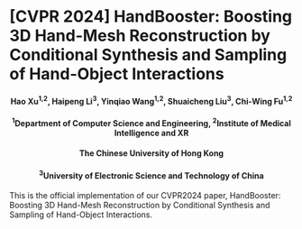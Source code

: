 # [CVPR 2024] HandBooster: Boosting 3D Hand-Mesh Reconstruction by Conditional Synthesis and Sampling of Hand-Object Interactions

<h4 align = "center">Hao Xu<sup>1,2</sup>, Haipeng Li<sup>3</sup>, Yinqiao Wang<sup>1,2</sup>, Shuaicheng Liu<sup>3</sup>, Chi-Wing Fu<sup>1,2</sup></h4>
<h4 align = "center"> <sup>1</sup>Department of Computer Science and Engineering, <sup>2</sup>Institute of Medical Intelligence and XR</center></h4>
<h4 align = "center"> The Chinese University of Hong Kong</center></h4>
<h4 align = "center"> <sup>3</sup>University of Electronic Science and Technology of China</center></h4>

This is the official implementation of our CVPR2024 paper, HandBooster: Boosting 3D Hand-Mesh Reconstruction by Conditional Synthesis and Sampling of Hand-Object Interactions.
